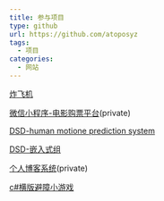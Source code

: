 ```yaml
---
title: 参与项目
type: github
url: https://github.com/atoposyz
tags:
  - 项目
categories:
  - 网站
---
```


[炸飞机](https://github.com/briocheKJ/BombPlane)

[微信小程序-电影购票平台](https://github.com/OldCaptainWZJ/MovieApp)(private)

[DSD-human motione prediction system](https://github.com/michro/DSD/wiki)

[DSD-嵌入式组](https://github.com/DSD-PIrates/DSD-PIrates.github.io)

[个人博客系统](https://github.com/GGN-2015/HocLog)(private)

[c#横版避障小游戏](https://github.com/atoposyz/BlockDodge)

<!--more-->